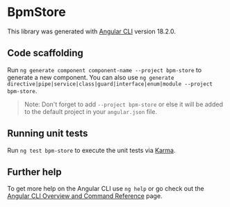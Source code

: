 # BpmStore

This library was generated with [Angular CLI](https://github.com/angular/angular-cli) version 18.2.0.

## Code scaffolding

Run `ng generate component component-name --project bpm-store` to generate a new component. You can also use `ng generate directive|pipe|service|class|guard|interface|enum|module --project bpm-store`.
> Note: Don't forget to add `--project bpm-store` or else it will be added to the default project in your `angular.json` file. 

## Running unit tests

Run `ng test bpm-store` to execute the unit tests via [Karma](https://karma-runner.github.io).

## Further help

To get more help on the Angular CLI use `ng help` or go check out the [Angular CLI Overview and Command Reference](https://angular.dev/tools/cli) page.
